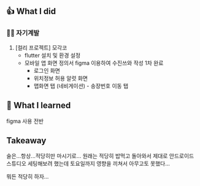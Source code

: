 ## 👍 What I did
### 👩‍💻 자기계발
1. [컬리 프로젝트] 모각코
	- flutter 설치 및 환경 설정
	- 모바일 앱 화면 정의서 figma 이용하여 수진쓰와 작성 1차 완료
		- 로그인 화면
		- 위치정보 허용 알럿 화면
		- 맵화면 탭 (네비게이션) - 송장번호 이동 탭

## 👊 What I learned
figma 사용 전반

## Takeaway
술은...항상...적당히만 마시기로...
원래는 적당히 밥먹고 돌아와서 제대로 안드로이드 스튜디오 세팅해보려 했는데 토요일까지 영향을 끼쳐서 아무고토 못했다...

뭐든 적당히 하자...
<!--stackedit_data:
eyJoaXN0b3J5IjpbNTY4ODAzNjIzLDEwOTg4NDQ1OTYsMzUzMT
gwNzIyXX0=
-->
